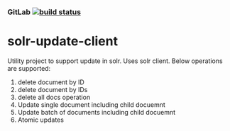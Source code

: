 ### GitLab [![build status](https://gitlab.com/bikas.katwal10/solr-update-client/badges/master/build.svg)](https://gitlab.com/bikas.katwal10/solr-update-client/pipelines)

# solr-update-client
Utility project to support update in solr. Uses solr client. Below operations are supported:
1. delete document by ID
2. delete document by IDs
3. delete all docs operation
4. Update single document including child docuemnt
5. Update batch of documents including child docuemnt
6. Atomic updates
